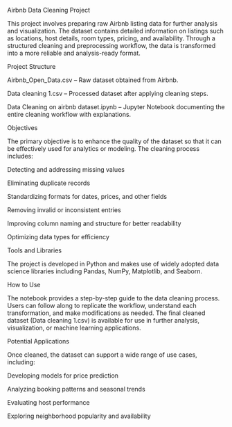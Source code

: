 Airbnb Data Cleaning Project

This project involves preparing raw Airbnb listing data for further analysis and visualization. The dataset contains detailed information on listings such as locations, host details, room types, pricing, and availability. Through a structured cleaning and preprocessing workflow, the data is transformed into a more reliable and analysis-ready format.

Project Structure

Airbnb_Open_Data.csv – Raw dataset obtained from Airbnb.

Data cleaning 1.csv – Processed dataset after applying cleaning steps.

Data Cleaning on airbnb dataset.ipynb – Jupyter Notebook documenting the entire cleaning workflow with explanations.

Objectives

The primary objective is to enhance the quality of the dataset so that it can be effectively used for analytics or modeling. The cleaning process includes:

Detecting and addressing missing values

Eliminating duplicate records

Standardizing formats for dates, prices, and other fields

Removing invalid or inconsistent entries

Improving column naming and structure for better readability

Optimizing data types for efficiency

Tools and Libraries

The project is developed in Python and makes use of widely adopted data science libraries including Pandas, NumPy, Matplotlib, and Seaborn.

How to Use

The notebook provides a step-by-step guide to the data cleaning process. Users can follow along to replicate the workflow, understand each transformation, and make modifications as needed. The final cleaned dataset (Data cleaning 1.csv) is available for use in further analysis, visualization, or machine learning applications.

Potential Applications

Once cleaned, the dataset can support a wide range of use cases, including:

Developing models for price prediction

Analyzing booking patterns and seasonal trends

Evaluating host performance

Exploring neighborhood popularity and availability
